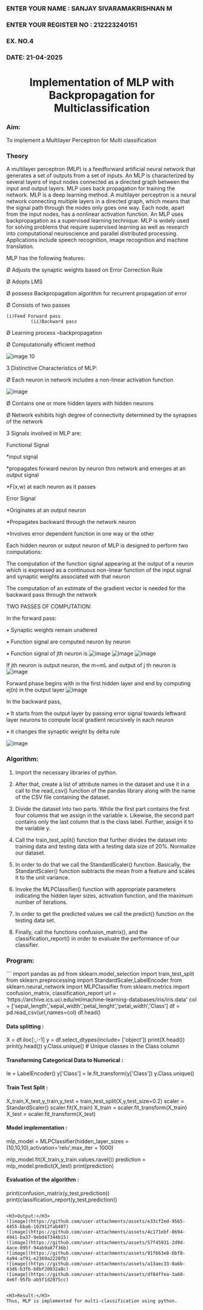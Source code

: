 
<H3>ENTER YOUR NAME : SANJAY SIVARAMAKRISHNAN M</H3>
<H3>ENTER YOUR REGISTER NO : 212223240151</H3>
<H3>EX. NO.4</H3>
<H3>DATE: 21-04-2025</H3>
<H1 ALIGN =CENTER>Implementation of MLP with Backpropagation for Multiclassification</H1>
<H3>Aim:</H3>
To implement a Multilayer Perceptron for Multi classification
<H3>Theory</H3>

A multilayer perceptron (MLP) is a feedforward artificial neural network that generates a set of outputs from a set of inputs. An MLP is characterized by several layers of input nodes connected as a directed graph between the input and output layers. MLP uses back propagation for training the network. MLP is a deep learning method.
A multilayer perceptron is a neural network connecting multiple layers in a directed graph, which means that the signal path through the nodes only goes one way. Each node, apart from the input nodes, has a nonlinear activation function. An MLP uses backpropagation as a supervised learning technique.
MLP is widely used for solving problems that require supervised learning as well as research into computational neuroscience and parallel distributed processing. Applications include speech recognition, image recognition and machine translation.
 
MLP has the following features:

Ø  Adjusts the synaptic weights based on Error Correction Rule

Ø  Adopts LMS

Ø  possess Backpropagation algorithm for recurrent propagation of error

Ø  Consists of two passes

  	(i)Feed Forward pass
	         (ii)Backward pass
           
Ø  Learning process –backpropagation

Ø  Computationally efficient method

![image 10](https://user-images.githubusercontent.com/112920679/198804559-5b28cbc4-d8f4-4074-804b-2ebc82d9eb4a.jpg)

3 Distinctive Characteristics of MLP:

Ø  Each neuron in network includes a non-linear activation function

![image](https://user-images.githubusercontent.com/112920679/198814300-0e5fccdf-d3ea-4fa0-b053-98ca3a7b0800.png)

Ø  Contains one or more hidden layers with hidden neurons

Ø  Network exhibits high degree of connectivity determined by the synapses of the network

3 Signals involved in MLP are:

 Functional Signal

*input signal

*propagates forward neuron by neuron thro network and emerges at an output signal

*F(x,w) at each neuron as it passes

Error Signal

   *Originates at an output neuron
   
   *Propagates backward through the network neuron
   
   *Involves error dependent function in one way or the other
   
Each hidden neuron or output neuron of MLP is designed to perform two computations:

The computation of the function signal appearing at the output of a neuron which is expressed as a continuous non-linear function of the input signal and synaptic weights associated with that neuron

The computation of an estimate of the gradient vector is needed for the backward pass through the network

TWO PASSES OF COMPUTATION:

In the forward pass:

•       Synaptic weights remain unaltered

•       Function signal are computed neuron by neuron

•       Function signal of jth neuron is
            ![image](https://user-images.githubusercontent.com/112920679/198814313-2426b3a2-5b8f-489e-af0a-674cc85bd89d.png)
            ![image](https://user-images.githubusercontent.com/112920679/198814328-1a69a3cd-7e02-4829-b773-8338ac8dcd35.png)
            ![image](https://user-images.githubusercontent.com/112920679/198814339-9c9e5c30-ac2d-4f50-910c-9732f83cabe4.png)



If jth neuron is output neuron, the m=mL  and output of j th neuron is
               ![image](https://user-images.githubusercontent.com/112920679/198814349-a6aee083-d476-41c4-b662-8968b5fc9880.png)

Forward phase begins with in the first hidden layer and end by computing ej(n) in the output layer
![image](https://user-images.githubusercontent.com/112920679/198814353-276eadb5-116e-4941-b04e-e96befae02ed.png)


In the backward pass,

•       It starts from the output layer by passing error signal towards leftward layer neurons to compute local gradient recursively in each neuron

•        it changes the synaptic weight by delta rule

![image](https://user-images.githubusercontent.com/112920679/198814362-05a251fd-fceb-43cd-867b-75e6339d870a.png)

<H3>Algorithm:</H3>

1. Import the necessary libraries of python.

2. After that, create a list of attribute names in the dataset and use it in a call to the read_csv() function of the pandas library along with the name of the CSV file containing the dataset.

3. Divide the dataset into two parts. While the first part contains the first four columns that we assign in the variable x. Likewise, the second part contains only the last column that is the class label. Further, assign it to the variable y.

4. Call the train_test_split() function that further divides the dataset into training data and testing data with a testing data size of 20%.
Normalize our dataset. 

5. In order to do that we call the StandardScaler() function. Basically, the StandardScaler() function subtracts the mean from a feature and scales it to the unit variance.

6. Invoke the MLPClassifier() function with appropriate parameters indicating the hidden layer sizes, activation function, and the maximum number of iterations.

7. In order to get the predicted values we call the predict() function on the testing data set.

8. Finally, call the functions confusion_matrix(), and the classification_report() in order to evaluate the performance of our classifier.

<H3>Program:</H3> 
```
import pandas as pd
from sklearn.model_selection import train_test_split
from sklearn.preprocessing import StandardScaler,LabelEncoder
from sklearn.neural_network import MLPClassifier
from sklearn.metrics import confusion_matrix, classification_report
url = 'https://archive.ics.uci.edu/ml/machine-learning-databases/iris/iris.data'
col = ['sepal_length','sepal_width','petal_lenght','petal_width','Class']
df = pd.read_csv(url,names=col)
df.head()

#### Data splitting :
X = df.iloc[:,:-1]
y = df.select_dtypes(include= ['object'])
print(X.head())
print(y.head())
y.Class.unique()  # Unique classes in the Class column 

#### Transforming Categorical Data to Numerical :
le = LabelEncoder()
y['Class'] = le.fit_transform(y['Class'])
y.Class.unique()

#### Train Test Split :
X_train,X_test,y_train,y_test = train_test_split(X,y,test_size=0.2)
scaler = StandardScaler()
scaler.fit(X_train)
X_train = scaler.fit_transform(X_train)
X_test = scaler.fit_transform(X_test)

####  Model implementation :
mlp_model = MLPClassifier(hidden_layer_sizes = (10,10,10),activation='relu',max_iter = 1000)

mlp_model.fit(X_train,y_train.values.ravel())
prediction = mlp_model.predict(X_test)
print(prediction)

#### Evaluation of the algorithm :
print(confusion_matrix(y_test,prediction))
print(classification_report(y_test,prediction))

```

<H3>Output:</H3>
![image](https://github.com/user-attachments/assets/e33cf2ed-9565-4455-bba6-102912fab407)
![image](https://github.com/user-attachments/assets/4c171ebf-0694-4941-ba37-9ebd47344b15)
![image](https://github.com/user-attachments/assets/57f45931-2d9d-4ace-895f-94ab9a87f36b)
![image](https://github.com/user-attachments/assets/91f663e8-6bf8-4a94-af91-e2369a2220fb)
![image](https://github.com/user-attachments/assets/a13aec33-0a6b-43d6-b3fb-b8bf20032a8c)
![image](https://github.com/user-attachments/assets/df84ffea-3a60-4e6f-95fb-ab5f1d2075cc)


<H3>Result:</H3>
Thus, MLP is implemented for multi-classification using python.

